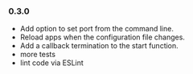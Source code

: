 ### 0.3.0

* Add option to set port from the command line.
* Reload apps when the configuration file changes.
* Add a callback termination to the start function.
* more tests
* lint code via ESLint
